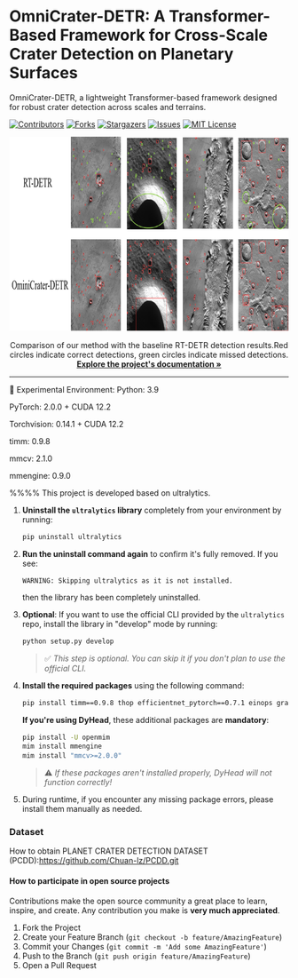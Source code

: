 

# OmniCrater-DETR: A Transformer-Based Framework for Cross-Scale Crater Detection on Planetary Surfaces

 OmniCrater-DETR, a lightweight Transformer-based framework designed for robust crater detection across scales and terrains.

<!-- PROJECT SHIELDS -->

[![Contributors][contributors-shield]][contributors-url]
[![Forks][forks-shield]][forks-url]
[![Stargazers][stars-shield]][stars-url]
[![Issues][issues-shield]][issues-url]
[![MIT License][license-shield]][license-url]


<!-- links -->
[your-project-path]:Chuan-lz/OminiCrater-DETR
[contributors-shield]: https://img.shields.io/github/contributors/Chuan-lz/OminiCrater-DETR.svg?style=flat-square
[contributors-url]: https://github.com/Chuan-lz/OminiCrater-DETR/graphs/contributors
[forks-shield]: https://img.shields.io/github/forks/Chuan-lz/OminiCrater-DETR.svg?style=flat-square
[forks-url]: https://github.com/Chuan-lz/OminiCrater-DETR/network/members
[stars-shield]: https://img.shields.io/github/stars/Chuan-lz/OminiCrater-DETR.svg?style=flat-square
[stars-url]: https://github.com/Chuan-lz/OminiCrater-DETR/stargazers
[issues-shield]: https://img.shields.io/github/issues/Chuan-lz/OminiCrater-DETR.svg?style=flat-square
[issues-url]: https://img.shields.io/github/issues/Chuan-lz/OminiCrater-DETR.svg
[license-shield]: https://img.shields.io/github/license/Chuan-lz/OminiCrater-DETR.svg?style=flat-square
[license-url]: https://github.com/Chuan-lz/OminiCrater-DETR/blob/master/LICENSE.txt



<p align="center">
  <a href="https://github.com/Chuan-lz/OminiCrater-DETR/">
    <img src="logo.png" alt="Logo" width="1000" height="350">
  </a>


  <p align="center">
   Comparison of our method with the baseline RT-DETR detection results.Red circles indicate correct detections, green circles indicate missed detections.
    <br />
    <a href="https://github.com/Chuan-lz/OminiCrater-DETR"><strong>Explore the project's documentation »</strong></a>
    <br />




---


🧪 Experimental Environment:
Python: 3.9

PyTorch: 2.0.0 + CUDA 12.2

Torchvision: 0.14.1 + CUDA 12.2

timm: 0.9.8

mmcv: 2.1.0

mmengine: 0.9.0


%%%% This project is developed based on ultralytics.
1. **Uninstall the `ultralytics` library** completely from your environment by running:  
   ```bash
   pip uninstall ultralytics
   ```  
 

2. **Run the uninstall command again** to confirm it's fully removed. If you see:  
   ```
   WARNING: Skipping ultralytics as it is not installed.
   ```  
   then the library has been completely uninstalled.

3. **Optional**: If you want to use the official CLI provided by the `ultralytics` repo, install the library in "develop" mode by running:  
   ```bash
   python setup.py develop
   ```  
   > ✅ *This step is optional. You can skip it if you don't plan to use the official CLI.*

4. **Install the required packages** using the following command:  
   ```bash
   pip install timm==0.9.8 thop efficientnet_pytorch==0.7.1 einops grad-cam==1.4.8 dill==0.3.6 albumentations==1.3.1 pytorch_wavelets==1.3.0 tidecv PyWavelets -i https://pypi.tuna.tsinghua.edu.cn/simple
   ```

   **If you're using DyHead**, these additional packages are **mandatory**:  
   ```bash
   pip install -U openmim
   mim install mmengine
   mim install "mmcv>=2.0.0"
   ```

   > ⚠️ *If these packages aren't installed properly, DyHead will not function correctly!*

5. During runtime, if you encounter any missing package errors, please install them manually as needed.




### Dataset
How to obtain PLANET CRATER DETECTION DATASET (PCDD):https://github.com/Chuan-lz/PCDD.git




#### How to participate in open source projects

Contributions make the open source community a great place to learn, inspire, and create. Any contribution you make is **very much appreciated**.


1. Fork the Project
2. Create your Feature Branch (`git checkout -b feature/AmazingFeature`)
3. Commit your Changes (`git commit -m 'Add some AmazingFeature'`)
4. Push to the Branch (`git push origin feature/AmazingFeature`)
5. Open a Pull Request







